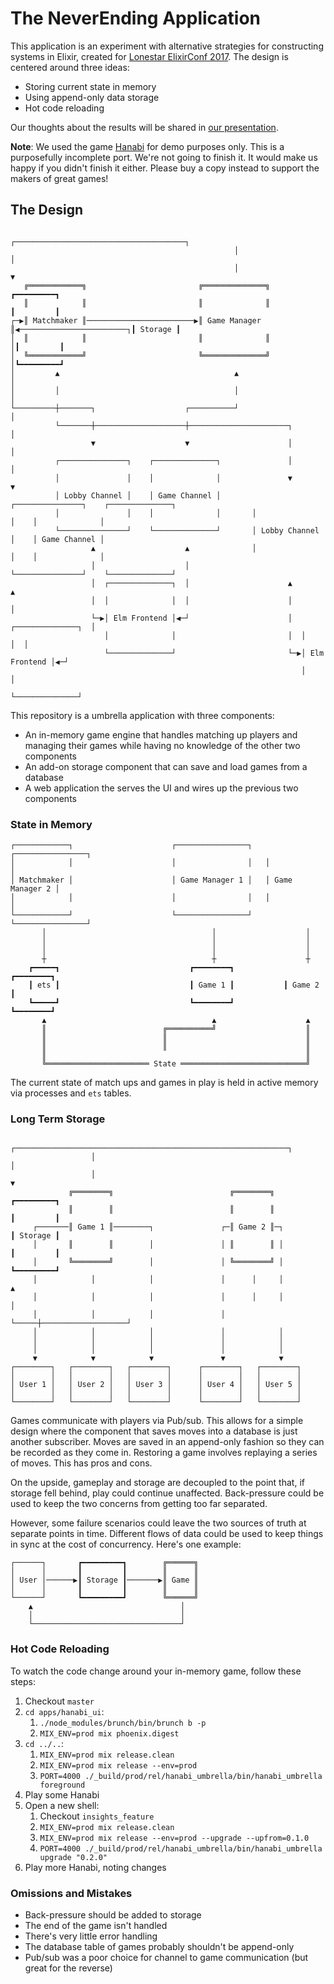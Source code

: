 # The NeverEnding Application

This application is an experiment with alternative strategies for constructing
systems in Elixir, created for [Lonestar ElixirConf 2017](http://lonestarelixir.com/).
The design is centered around three ideas:

* Storing current state in memory
* Using append-only data storage
* Hot code reloading

Our thoughts about the results will be shared in [our presentation](http://lonestarelixir.com/speakers/#dawson).

**Note**:  We used the game 
[Hanabi](https://boardgamegeek.com/boardgame/98778/hanabi) for demo purposes
only.  This is a purposefully incomplete port.  We're not going to finish it.
It would make us happy if you didn't finish it either.  Please buy a copy 
instead to support the makers of great games!

## The Design

```
                                                  ┌──────────────────────────────────────┐
                                                  │                                      │
                                                  │                                      ▼
   ╔════════════╗                         ╔══════════════╗                          ┏━━━━━━━━━┓
   ║            ║                         ║              ║                          ┃         ┃
┌─▶║ Matchmaker ║────────────────────────▶║ Game Manager ║◀────────────────────────┐┃ Storage ┃
│  ║            ║                         ║              ║                         │┃         ┃
│  ╚════════════╝                         ╚══════════════╝                         │┗━━━━━━━━━┛
│         ▲                                       ▲                                │
│         │                                       │                                │
└─────────┼───────┐                    ┌──────────┘                                │
          └───────┼────────────────────┼──────────────────────┐                    │
                  ▼                    ▼                      │                    │
          ┌───────────────┐    ┌──────────────┐               │                    │
          │               │    │              │               ▼                    ▼
          │ Lobby Channel │    │ Game Channel │       ┌───────────────┐    ┌──────────────┐
          │               │    │              │       │               │    │              │
          └───────────────┘    └──────────────┘       │ Lobby Channel │    │ Game Channel │
                  ▲                    ▲              │               │    │              │
                  │                    │              └───────────────┘    └──────────────┘
                  │  ┌──────────────┐  │                      ▲                    ▲
                  │  │              │  │                      │                    │
                  └─▶│ Elm Frontend │◀─┘                      │  ┌──────────────┐  │
                     │              │                         │  │              │  │
                     └──────────────┘                         └─▶│ Elm Frontend │◀─┘
                                                                 │              │
                                                                 └──────────────┘
```

This repository is a umbrella application with three components:

* An in-memory game engine that handles matching up players and managing their
  games while having no knowledge of the other two components
* An add-on storage component that can save and load games from a database
* A web application the serves the UI and wires up the previous two components

### State in Memory

```
┌────────────┐                      ┌────────────────┐   ┌────────────────┐
│            │                      │                │   │                │
│ Matchmaker │                      │ Game Manager 1 │   │ Game Manager 2 │
│            │                      │                │   │                │
└────────────┘                      └────────────────┘   └────────────────┘
       │                                     │                    │
       │                                     │                    │
       │                                     │                    │
       ┼                                     ┼                    ┼
    ┏━━━━━┓                             ┏━━━━━━━━┓           ┏━━━━━━━━┓
    ┃ ets ┃                             ┃ Game 1 ┃           ┃ Game 2 ┃
    ┗━━━━━┛                             ┗━━━━━━━━┛           ┗━━━━━━━━┛
       ▲                                     ▲                    ▲
       ║                          ╔══════════╝                    ║
       ║                          ║                               ║
       ║                          ║                               ║
       ║                                                          ║
       ╚═══════════════════════ State ════════════════════════════╝
```

The current state of match ups and games in play is held in active memory via 
processes and `ets` tables.

### Long Term Storage

```
                  ┌─────────────────────────────────────────────────────────────┐
                  │                                                             │
                  │                                                             ▼
             ╔════════╗                          ╔════════╗                ┏━━━━━━━━━┓
             ║        ║                          ║        ║                ┃         ┃
     ┌───────║ Game 1 ║────────┐               ┌─║ Game 2 ║─┐              ┃ Storage ┃
     │       ║        ║        │               │ ║        ║ │              ┃         ┃
     │       ╚════════╝        │               │ ╚════════╝ │              ┗━━━━━━━━━┛
     │            │            │               │      │     │                   ▲
     │            │            │               │      │     │                   │
     │            │            │               │      └─────┼───────────────────┘
     │            │            │               │            │
     │            │            │               │            │
     │            │            │               │            │
     ▼            ▼            ▼               ▼            ▼
┌────────┐   ┌────────┐   ┌────────┐      ┌────────┐   ┌────────┐
│        │   │        │   │        │      │        │   │        │
│ User 1 │   │ User 2 │   │ User 3 │      │ User 4 │   │ User 5 │
│        │   │        │   │        │      │        │   │        │
└────────┘   └────────┘   └────────┘      └────────┘   └────────┘
```

Games communicate with players via Pub/sub.  This allows for a simple design 
where the component that saves moves into a database is just another subscriber.
Moves are saved in an append-only fashion so they can be recorded as they come
in.  Restoring a game involves replaying a series of moves.  This has pros and
cons.

On the upside, gameplay and storage are decoupled to the point that, if storage
fell behind, play could continue unaffected.  Back-pressure could be used to
keep the two concerns from getting too far separated.

However, some failure scenarios could leave the two sources of truth at
separate points in time.  Different flows of data could be used to keep things 
in sync at the cost of concurrency.  Here's one example:

```
┌──────┐       ┏━━━━━━━━━┓        ╔══════╗
│      │       ┃         ┃        ║      ║
│ User │──────▶┃ Storage ┃───────▶║ Game ║
│      │       ┃         ┃        ║      ║
└──────┘       ┗━━━━━━━━━┛        ╚══════╝
    ▲                                 │
    │                                 │
    └─────────────────────────────────┘
```

### Hot Code Reloading

To watch the code change around your in-memory game, follow these steps:

1. Checkout `master`
2. `cd apps/hanabi_ui`:
    1. `./node_modules/brunch/bin/brunch b -p`
    2. `MIX_ENV=prod mix phoenix.digest`
3. `cd ../..`:
    1. `MIX_ENV=prod mix release.clean`
    2. `MIX_ENV=prod mix release --env=prod`
    3. `PORT=4000 ./_build/prod/rel/hanabi_umbrella/bin/hanabi_umbrella foreground`
4. Play some Hanabi
5. Open a new shell:
    1. Checkout `insights_feature`
    2. `MIX_ENV=prod mix release.clean`
    3. `MIX_ENV=prod mix release --env=prod --upgrade --upfrom=0.1.0`
    4. `PORT=4000 ./_build/prod/rel/hanabi_umbrella/bin/hanabi_umbrella upgrade "0.2.0"`
6. Play more Hanabi, noting changes

### Omissions and Mistakes

* Back-pressure should be added to storage
* The end of the game isn't handled
* There's very little error handling
* The database table of games probably shouldn't be append-only
* Pub/sub was a poor choice for channel to game communication (but great for the reverse)
